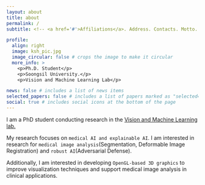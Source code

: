 ```yaml
---
layout: about
title: about
permalink: /
subtitle: <!-- <a href='#'>Affiliations</a>. Address. Contacts. Motto. Etc. -->

profile:
  align: right
  image: ksh_pic.jpg
  image_circular: false # crops the image to make it circular
  more_info: >
    <p>Ph.D. Student</p>
    <p>Soongsil University.</p>
    <p>Vision and Machine Learning Lab</p>

news: false # includes a list of news items
selected_papers: false # includes a list of papers marked as "selected={true}"
social: true # includes social icons at the bottom of the page
---
```

I am a PhD student conducting research in the [Vision and Machine Learning lab.](https://sites.google.com/view/vmllab) 

My research focuses on `medical AI and explainable AI`. I am interested in research for `medical image analysis`(Segmentation, Deformable Image Registration) and `robust AI`(Adversarial Defense).

Additionally, I am interested in developing `OpenGL-based 3D graphics` to improve visualization techniques and support medical image analysis in clinical applications.
 
<!--Write your biography here. Tell the world about yourself. Link to your favorite [subreddit](http://reddit.com). You can put a picture in, too. The code is already in, just name your picture `prof_pic.jpg` and put it in the `img/` folder.

Put your address / P.O. box / other info right below your picture. You can also disable any of these elements by editing `profile` property of the YAML header of your `_pages/about.md`. Edit `_bibliography/papers.bib` and Jekyll will render your [publications page](/al-folio/publications/) automatically.

Link to your social media connections, too. This theme is set up to use [Font Awesome icons](https://fontawesome.com/) and [Academicons](https://jpswalsh.github.io/academicons/), like the ones below. Add your Facebook, Twitter, LinkedIn, Google Scholar, or just disable all of them.-->
